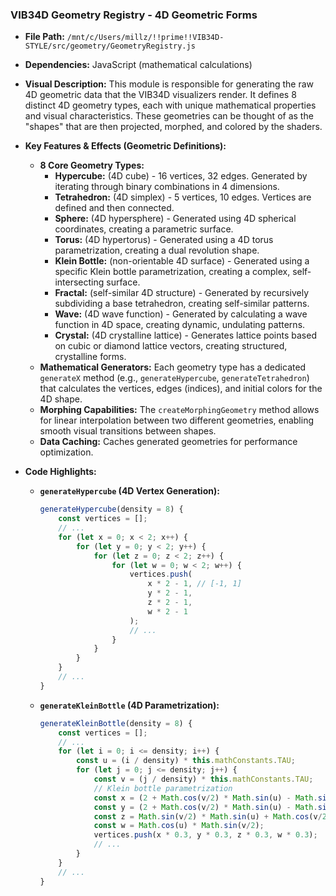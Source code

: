 
### VIB34D Geometry Registry - 4D Geometric Forms

*   **File Path:** `/mnt/c/Users/millz/!!prime!!VIB34D-STYLE/src/geometry/GeometryRegistry.js`
*   **Dependencies:** JavaScript (mathematical calculations)
*   **Visual Description:** This module is responsible for generating the raw 4D geometric data that the VIB34D visualizers render. It defines 8 distinct 4D geometry types, each with unique mathematical properties and visual characteristics. These geometries can be thought of as the "shapes" that are then projected, morphed, and colored by the shaders.
*   **Key Features & Effects (Geometric Definitions):**

    *   **8 Core Geometry Types:**
        *   **Hypercube:** (4D cube) - 16 vertices, 32 edges. Generated by iterating through binary combinations in 4 dimensions.
        *   **Tetrahedron:** (4D simplex) - 5 vertices, 10 edges. Vertices are defined and then connected.
        *   **Sphere:** (4D hypersphere) - Generated using 4D spherical coordinates, creating a parametric surface.
        *   **Torus:** (4D hypertorus) - Generated using a 4D torus parametrization, creating a dual revolution shape.
        *   **Klein Bottle:** (non-orientable 4D surface) - Generated using a specific Klein bottle parametrization, creating a complex, self-intersecting surface.
        *   **Fractal:** (self-similar 4D structure) - Generated by recursively subdividing a base tetrahedron, creating self-similar patterns.
        *   **Wave:** (4D wave function) - Generated by calculating a wave function in 4D space, creating dynamic, undulating patterns.
        *   **Crystal:** (4D crystalline lattice) - Generates lattice points based on cubic or diamond lattice vectors, creating structured, crystalline forms.
    *   **Mathematical Generators:** Each geometry type has a dedicated `generateX` method (e.g., `generateHypercube`, `generateTetrahedron`) that calculates the vertices, edges (indices), and initial colors for the 4D shape.
    *   **Morphing Capabilities:** The `createMorphingGeometry` method allows for linear interpolation between two different geometries, enabling smooth visual transitions between shapes.
    *   **Data Caching:** Caches generated geometries for performance optimization.
*   **Code Highlights:**

    *   **`generateHypercube` (4D Vertex Generation):**
        ```javascript
        generateHypercube(density = 8) {
            const vertices = [];
            // ...
            for (let x = 0; x < 2; x++) {
                for (let y = 0; y < 2; y++) {
                    for (let z = 0; z < 2; z++) {
                        for (let w = 0; w < 2; w++) {
                            vertices.push(
                                x * 2 - 1, // [-1, 1]
                                y * 2 - 1,
                                z * 2 - 1,
                                w * 2 - 1
                            );
                            // ...
                        }
                    }
                }
            }
            // ...
        }
        ```

    *   **`generateKleinBottle` (4D Parametrization):**
        ```javascript
        generateKleinBottle(density = 8) {
            const vertices = [];
            // ...
            for (let i = 0; i <= density; i++) {
                const u = (i / density) * this.mathConstants.TAU;
                for (let j = 0; j <= density; j++) {
                    const v = (j / density) * this.mathConstants.TAU;
                    // Klein bottle parametrization
                    const x = (2 + Math.cos(v/2) * Math.sin(u) - Math.sin(v/2) * Math.sin(2*u)) * Math.cos(v);
                    const y = (2 + Math.cos(v/2) * Math.sin(u) - Math.sin(v/2) * Math.sin(2*u)) * Math.sin(v);
                    const z = Math.sin(v/2) * Math.sin(u) + Math.cos(v/2) * Math.sin(2*u);
                    const w = Math.cos(u) * Math.sin(v/2);
                    vertices.push(x * 0.3, y * 0.3, z * 0.3, w * 0.3);
                    // ...
                }
            }
            // ...
        }
        ```
